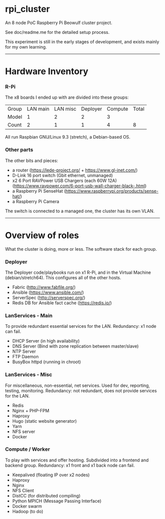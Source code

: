 # rpi_cluster

An 8 node PoC Raspberry Pi Beowulf cluster project.

See doc/readme.me for the detailed setup process.

This experiment is still in the early stages of development, and exists mainly for my own learning.

---

# Hardware Inventory


### R-Pi

The x8 boards I ended up with are divided into these groups:

<table>
<tbody>
<tr>
  <td>Group</td>
  <td>LAN main</td>
  <td>LAN misc</td>
  <td>Deployer</td>
  <td>Compute</td>
  <td>Total</td>
</tr>
<tr>
  <td>Model</td>
  <td>1</td>
  <td>2</td>
  <td>2</td>
  <td>3</td>
  <td>&nbsp;</td>
</tr>
<tr>
  <td>Count</td>
  <td>2</td>
  <td>1</td>
  <td>1</td>
  <td>4</td>
  <td>8</td>
</tr>
</tbody>
</table>

All run Raspbian GNU/Linux 9.3 (stretch), a Debian-based OS.

### Other parts

The other bits and pieces:

* a router (https://lede-project.org/ + https://www.gl-inet.com/)
* D-Link 16 port switch (Gbit ethernet, unmanaged)
* x2 6 Port RAVPower USB Chargers (each 60W 12A) (https://www.ravpower.com/6-port-usb-wall-charger-black-.html)
* a Raspberry Pi SenseHat (https://www.raspberrypi.org/products/sense-hat/)
* a Raspberry Pi Camera

The switch is connected to a managed one, the cluster has its own VLAN.

---


# Overview of roles

What the cluster is doing, more or less. The software stack for each group.


### Deployer

The Deployer code/playbooks run on x1 R-Pi, and in the Virtual Machine (debian/stretch64). This configures all of the other hosts.

* Fabric (http://www.fabfile.org/)
* Ansible (https://www.ansible.com/)
* ServerSpec (http://serverspec.org/)
* Redis DB for Ansible fact cache (https://redis.io/)

### LanServices - Main

To provide redundant essential services for the LAN. Redundancy: x1 node can fail.

* DHCP Server (in high availability)
* DNS Server (Bind with zone replication between master/slave)
* NTP Server
* FTP Daemon
* BusyBox httpd (running in chroot)

### LanServices - Misc

For miscellaneous, non-essential, net services. Used for dev, reporting, testing, monitoring. Redundancy: not redundant, does not provide services for the LAN.

* Redis
* Nginx + PHP-FPM
* Haproxy
* Hugo (static website generator)
* Yarn
* NFS server
* Docker

### Compute / Worker

To play with services and offer hosting. Subdivided into a frontend and backend group. Redundancy: x1 front and x1 back node can fail.

* Keepalived (floating IP over x2 nodes)
* Haproxy
* Nginx
* NFS Client
* DistCC (for distributed compiling)
* Python MPICH (Message Passing Interface)
* Docker swarm
* Hadoop (to do)
